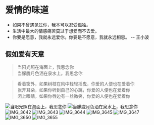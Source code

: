 # 爱情的味道

- 如果不曾遇见过你，我本可以忍受孤独。
- 生活中最大的情感痛苦莫过于想爱而不去爱。
- 你要是愿意，我就永远爱你。你要是不愿意，我就永远相思。 -- 王小波

## 假如爱有天意

> 当阳光照在海面上，我思念你\
> 当朦胧月色洒在泉水上，我思念你

> 看着窗外，如果树枝在风中轻轻摇曳，你爱的人便也在爱着你\
> 张开耳朵，如果你听到自己的心跳，你爱的人便也在爱着你\
> 闭上眼睛，如果你唇边有一丝微笑，你爱的人便也在爱着你

![当阳光照在海面上，我思念你](/images/爱情的味道/当阳光照在海面上，我思念你.JPG)
![当朦胧月色洒在泉水上，我思念你](/images/爱情的味道/当朦胧月色洒在泉水上，我思念你.JPG)
![IMG_3642](/images/爱情的味道/IMG_3642.JPG)
![IMG_3643](/images/爱情的味道/IMG_3643.JPG)
![IMG_3644](/images/爱情的味道/IMG_3644.JPG)
![IMG_3645](/images/爱情的味道/IMG_3645.JPG)
![IMG_3647](/images/爱情的味道/IMG_3647.JPG)
![IMG_3650](/images/爱情的味道/IMG_3650.JPG)
![IMG_3655](/images/爱情的味道/IMG_3655.JPG)
